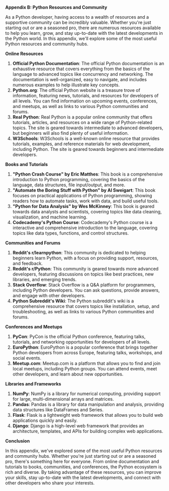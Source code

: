 <p><strong>Appendix B: Python Resources and Community</strong></p>

<p>As a Python developer, having access to a wealth of resources and a supportive community can be incredibly valuable. Whether you're just starting out or are a seasoned pro, there are numerous resources available to help you learn, grow, and stay up-to-date with the latest developments in the Python world. In this appendix, we'll explore some of the most useful Python resources and community hubs.</p>

<p><strong>Online Resources</strong></p>

<ol>
<li><strong>Official Python Documentation</strong>: The official Python documentation is an exhaustive resource that covers everything from the basics of the language to advanced topics like concurrency and networking. The documentation is well-organized, easy to navigate, and includes numerous examples to help illustrate key concepts.</li>
<li><strong>Python.org</strong>: The official Python website is a treasure trove of information, featuring news, tutorials, and resources for developers of all levels. You can find information on upcoming events, conferences, and meetups, as well as links to various Python communities and forums.</li>
<li><strong>Real Python</strong>: Real Python is a popular online community that offers tutorials, articles, and resources on a wide range of Python-related topics. The site is geared towards intermediate to advanced developers, but beginners will also find plenty of useful information.</li>
<li><strong>W3Schools</strong>: W3Schools is a well-known online resource that provides tutorials, examples, and reference materials for web development, including Python. The site is geared towards beginners and intermediate developers.</li>
</ol>

<p><strong>Books and Tutorials</strong></p>

<ol>
<li><strong>"Python Crash Course" by Eric Matthes</strong>: This book is a comprehensive introduction to Python programming, covering the basics of the language, data structures, file input/output, and more.</li>
<li><strong>"Automate the Boring Stuff with Python" by Al Sweigart</strong>: This book focuses on practical applications of Python programming, showing readers how to automate tasks, work with data, and build useful tools.</li>
<li><strong>"Python for Data Analysis" by Wes McKinney</strong>: This book is geared towards data analysts and scientists, covering topics like data cleaning, visualization, and machine learning.</li>
<li><strong>Codecademy's Python Course</strong>: Codecademy's Python course is a interactive and comprehensive introduction to the language, covering topics like data types, functions, and control structures.</li>
</ol>

<p><strong>Communities and Forums</strong></p>

<ol>
<li><strong>Reddit's r/learnpython</strong>: This community is dedicated to helping beginners learn Python, with a focus on providing support, resources, and feedback.</li>
<li><strong>Reddit's r/Python</strong>: This community is geared towards more advanced developers, featuring discussions on topics like best practices, new libraries, and emerging trends.</li>
<li><strong>Stack Overflow</strong>: Stack Overflow is a Q&amp;A platform for programmers, including Python developers. You can ask questions, provide answers, and engage with other developers.</li>
<li><strong>Python Subreddit's Wiki</strong>: The Python subreddit's wiki is a comprehensive resource that covers topics like installation, setup, and troubleshooting, as well as links to various Python communities and forums.</li>
</ol>

<p><strong>Conferences and Meetups</strong></p>

<ol>
<li><strong>PyCon</strong>: PyCon is the official Python conference, featuring talks, tutorials, and networking opportunities for developers of all levels.</li>
<li><strong>EuroPython</strong>: EuroPython is a popular conference that brings together Python developers from across Europe, featuring talks, workshops, and social events.</li>
<li><strong>Meetup.com</strong>: Meetup.com is a platform that allows you to find and join local meetups, including Python groups. You can attend events, meet other developers, and learn about new opportunities.</li>
</ol>

<p><strong>Libraries and Frameworks</strong></p>

<ol>
<li><strong>NumPy</strong>: NumPy is a library for numerical computing, providing support for large, multi-dimensional arrays and matrices.</li>
<li><strong>Pandas</strong>: Pandas is a library for data manipulation and analysis, providing data structures like DataFrames and Series.</li>
<li><strong>Flask</strong>: Flask is a lightweight web framework that allows you to build web applications quickly and easily.</li>
<li><strong>Django</strong>: Django is a high-level web framework that provides an architecture, templates, and APIs for building complex web applications.</li>
</ol>

<p><strong>Conclusion</strong></p>

<p>In this appendix, we've explored some of the most useful Python resources and community hubs. Whether you're just starting out or are a seasoned pro, there's something here for everyone. From online documentation and tutorials to books, communities, and conferences, the Python ecosystem is rich and diverse. By taking advantage of these resources, you can improve your skills, stay up-to-date with the latest developments, and connect with other developers who share your interests.</p>
